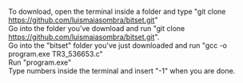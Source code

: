 To download, open the terminal inside a folder and type "git clone https://github.com/luismaiasombra/bitset.git"  
Go into the folder you've download and run "git clone https://github.com/luismaiasombra/bitset.git".   
Go into the "bitset" folder you've just downloaded and run "gcc -o program.exe TR3_536653.c"  
Run "program.exe"  
Type numbers inside the terminal and insert "-1" when you are done.  
